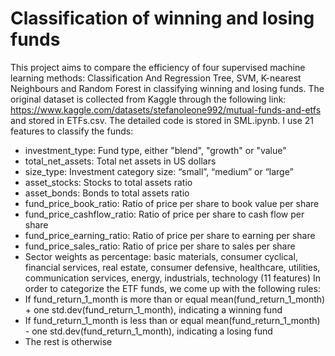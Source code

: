 # Classification of winning and losing funds
This project aims to compare the efficiency of four supervised machine learning methods: Classification And Regression Tree, SVM, K-nearest Neighbours and Random Forest in classifying winning and losing funds.
The original dataset is collected from Kaggle through the following link: https://www.kaggle.com/datasets/stefanoleone992/mutual-funds-and-etfs and stored in ETFs.csv. 
The detailed code is stored in SML.ipynb.
I use 21 features to classify the funds:
- investment_type: Fund type, either "blend", "growth" or "value"
- total_net_assets: Total net assets in US dollars
- size_type: Investment category size: “small”, “medium” or “large”
- asset_stocks: Stocks to total assets ratio
- asset_bonds: Bonds to total assets ratio
- fund_price_book_ratio: Ratio of price per share to book value per share
- fund_price_cashflow_ratio: Ratio of price per share to cash flow per share
- fund_price_earning_ratio: Ratio of price per share to earning per share
- fund_price_sales_ratio: Ratio of price per share to sales per share
- Sector weights as percentage: basic materials, consumer cyclical, financial services, real estate, consumer defensive, healthcare, utilities, communication services, energy, industrials, technology (11 features)
In order to categorize the ETF funds, we come up with the following rules:
- If fund_return_1_month is more than or equal mean(fund_return_1_month) + one std.dev(fund_return_1_month), indicating a winning fund
- If fund_return_1_month is less than or equal mean(fund_return_1_month) - one std.dev(fund_return_1_month), indicating a losing fund
- The rest is otherwise

